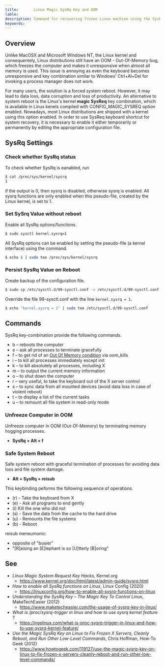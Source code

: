 ```yaml
---
title:       Linux Magic SysRq Key and OOM
lable:       
description: Command for recovering frozen Linux machine using the SysRq keybinding.
keywords:    
---
```


## Overview

Unlike MacOSX and Microsoft Windows NT, the Linux kernel and consequentely, Linux distributions still have an OOM - Out-Of-Memory bug, which freezes the computer and makes it unresponsive when almost all memory is used. This issue is annoying as even the keyboard becomes unresponsive and key combination similar to Windows' Ctrl+Al+Del for invoking a process manager does not work. 

For many users, the solution is a forced system reboot. However, it may lead to data loss, data corruption and loss of productivity. An alternative to system reboot is the Linux's kernel **magic SysReq** key combination, which is available in Linux kenels compiled with CONFIG_MAGIC_SYSREQ option enabled. Nowadays, most Linux distributions are shipped with a kernel using this option enabled. In order to  use SysReq keyboard shortcut for system recovery, it is necessary to enable it either temporarily or permanently by editing the appropriate configuration file.
  
## SysRq Settings

### Check whether SysRq status

To check whether SysRq is eanabled, run 

```sh
$ cat /proc/sys/kernel/sysrq
1
```

if the output is 0, then sysrq is disabled, otherwise sysrq is enabled. All sysrq functions are only enabled when this pseudo-file, created by the Linux kernel, is set to 1. 

### Set SySrq Value without reboot

Enable all SysRq options/functions.

```sh
$ sudo sysctl kernel.sysrq=1
```

All SysRq options can be enabled by setting the pseudo-file (a kernel interface) using the command.

```sh
$ echo 1 | sudo tee /proc/sys/kernel/sysrq
```

### Persist SysRq Value on Reboot

Create backup of the configuration file.

```sh
$ sudo cp /etc/sysctl.d/99-sysctl.conf -v /etc/sysctl.d/99-sysctl.conf.back
```

Override the file 99-sysctl.conf with the line `kernel.sysrq = 1`. 

```sh
$ echo "kernel.sysrq = 1" | sudo tee /etc/sysctl.d/99-sysctl.conf
```


## Commands

SysRq key-combination provide the following commands.

- b – reboots the computer
- e – ask all processes to terminate gracefully
- f – to get rid of an [Out Of Memory condition](https://en.wikipedia.org/wiki/Out_of_memory "Out Of Memory Condition") via oom\_kills
- i – to kill all processes immediately except init
- k – to kill absolutely all processes, including X
- m – to output the current memory information
- o – to shut down the computer
- r – very useful, to take the keyboard out of the X server control
- s – to sync data from all mounted devices (avoid data loss in case of violent reboot)
- t – to display a list of the current tasks
- u – to remount all file system in read-only mode
 

### Unfreeze Computer in OOM 

Unfreeze computer in OOM (Out-Of-Memory) by terminating memory hogging processes.

+ **SysRq + Alt + f** 

### Safe System Reboot

Safe system reboot with graceful termination of processes for avoiding data loss and file system damage.

+ **Alt + SysRq + reisub**

This keybinding peforms the following sequence of operations.

- (r) - Take the keyboard from X
- (e) - Ask all programs to end gently
- (i) Kill the one who did not
- (s) - Save the data from the cache to the hard drive
- (u) - Remounts the file systems
- (b) - Reboot

reisub meneumonic: 

  + opposite of "busier"
  + "[R]aising an [E]lephant is so [U]tterly [B]oring"
## See 

+ *Linux Magic System Request Key Hacks*, Kernel\.org
  + https://www.kernel.org/doc/html/latest/admin-guide/sysrq.html
+ *How to enable all SysRq functions on Linux*, Linux Config (2020)
  + https://linuxconfig.org/how-to-enable-all-sysrq-functions-on-linux 
+ *Understanding the SysRq Key – The Magic Key To Control Linux*, MakeTechEasier (2012)
  + https://www.maketecheasier.com/the-usage-of-sysrq-key-in-linux/ 
+ *What is /proc/sysrq-trigger in linux and how to use sysrq kernel feature ?*
  + https://ngelinux.com/what-is-proc-sysrq-trigger-in-linux-and-how-to-use-sysrq-kernel-feature/
+ *Use the Magic SysRq Key on Linux to Fix Frozen X Servers, Cleanly Reboot, and Run Other Low-Level Commands*, Chris Hoffman, How-To Geek (2012)
  + https://www.howtogeek.com/119127/use-the-magic-sysrq-key-on-linux-to-fix-frozen-x-servers-cleanly-reboot-and-run-other-low-level-commands/    